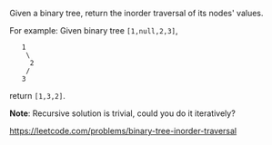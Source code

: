Given a binary tree, return the inorder traversal of its nodes' values.

For example:
Given binary tree `[1,null,2,3]`,
```
   1
    \
     2
    /
   3
```
return `[1,3,2]`.

**Note**: Recursive solution is trivial, could you do it iteratively?


https://leetcode.com/problems/binary-tree-inorder-traversal